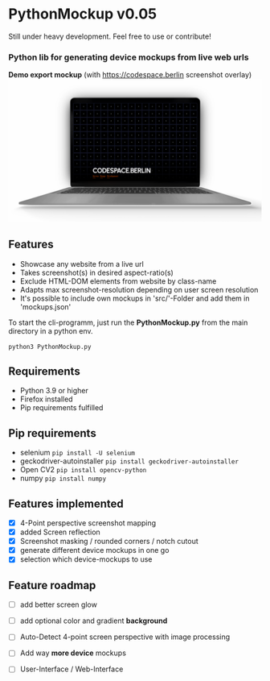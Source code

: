 # PythonMockup v0.05
Still under heavy development. Feel free to use or contribute!

### Python lib for generating device mockups from live web urls


**Demo export mockup** (with https://codespace.berlin screenshot overlay)
![macbook demo mockup](https://github.com/sotenck/pythonMockup/raw/main/src/thumpnails/Demo-Mockup-Macbook.png)

**Features**
--
- Showcase any website from a live url
- Takes screenshot(s) in desired aspect-ratio(s)
- Exclude HTML-DOM elements from website by class-name
- Adapts max screenshot-resolution depending on user screen resolution
- It's possible to include own mockups in 'src/'-Folder and add them in 'mockups.json'

To start the cli-programm, just run the **PythonMockup.py** from the main directory in a python env.

    python3 PythonMockup.py


**Requirements**
--
- Python 3.9 or higher
- Firefox installed
- Pip requirements fulfilled

**Pip requirements**
--
- selenium `pip install -U selenium`
- geckodriver-autoinstaller `pip install geckodriver-autoinstaller`
- Open CV2 `pip install opencv-python`
- numpy `pip install numpy`


**Features implemented**
--
- [x] 4-Point perspective screenshot mapping
- [x] added Screen reflection
- [x] Screenshot masking / rounded corners / notch cutout
- [x] generate different device mockups in one go
- [x] selection which device-mockups to use

**Feature roadmap**
--
- [ ] add better screen glow
- [ ] add optional color and gradient **background**

- [ ] Auto-Detect 4-point screen perspective with image processing
- [ ] Add way **more device** mockups
- [ ] User-Interface / Web-Interface